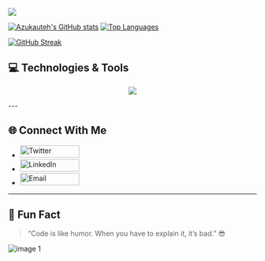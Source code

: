 



![](https://komarev.com/ghpvc/?username=azukautehusername&label=PROFILE+VIEWS)

[![Azukauteh's GitHub stats](https://github-readme-stats.vercel.app/api?username=azukauteh&show_icons=true&theme=radical)](https://github.com/azukauteh)           [![Top Languages](https://github-readme-stats.vercel.app/api/top-langs/?username=azukauteh&layout=compact&theme=radical&hide_border=true&langs_count=6)](https://github.com/azukauteh)


[![GitHub Streak](https://github-readme-streak-stats.herokuapp.com/?user=azukauteh&theme=radical&hide_border=true)](https://github.com/azukauteh)



## 💻 Technologies & Tools

<p align="center">
  <img src="https://skillicons.dev/icons?i=python,javascript,typescript,react,nodejs,mongodb,supabase,git,github,aws,linux" />
</p>
---

## 🌐 Connect With Me  


- <a href="https://x.com/Magnifi66148508" target="_blank"><img src="https://img.shields.io/twitter/follow/Magnifi66148508?style=social&logo=x" alt="Twitter" width="120px" height="25px" /></a>  
- <a href="https://www.linkedin.com/in/azukauteh" target="_blank"><img src="https://img.shields.io/badge/LinkedIn-Connect-blue?logo=linkedin" alt="LinkedIn" width="120px" height="25px" /></a>  
- <a href="mailto:aazure263@gmail.com" target="_blank"><img src="https://img.shields.io/badge/Email-Contact-red?logo=gmail" alt="Email" width="120px" height="25px" /></a>  

---
## 📌 Fun Fact  

> “Code is like humor. When you have to explain it, it’s bad.” 😎  

![image 1](https://i.imgur.com/si6dAB6.png)
